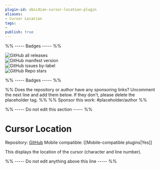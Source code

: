 ```yaml
---
plugin-id: obsidian-cursor-location-plugin
aliases:
- Cursor Location
tags: 
- 
publish: true
---
```


%% ----- Badges ----- %%

![GitHub all releases](https://img.shields.io/github/downloads/spslater/obsidian-cursor-location-plugin/total?color=573E7A&logo=github&style=for-the-badge)   
![GitHub manifest version](https://img.shields.io/github/manifest-json/v/spslater/obsidian-cursor-location-plugin?color=573E7A&logo=github&style=for-the-badge)   
![GitHub issues by-label](https://img.shields.io/github/issues/spslater/obsidian-cursor-location-plugin/help%20wanted?color=573E7A&logo=github&style=for-the-badge)   
![GitHub Repo stars](https://img.shields.io/github/stars/spslater/obsidian-cursor-location-plugin?color=573E7A&logo=github&style=for-the-badge)

%% ----- Badges ----- %%

%% Does the repository or author have any sponsoring links? Uncomment the next line and add them below. If they don't, please delete the placeholder tag. %%
%% Sponsor this work: #placeholder/author %%

%% ----- Do not edit this section ----- %%

# Cursor Location

Repository: [GitHub](https://github.com/spslater/obsidian-cursor-location-plugin)
Mobile compatible: [[Mobile-compatible plugins|Yes]]

This displays the location of the cursor (character and line number).

%% ----- Do not edit anything above this line ----- %% 

